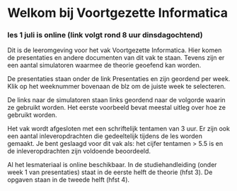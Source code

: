 # Welkom bij Voortgezette Informatica

### les 1 juli is online (link volgt rond 8 uur dinsdagochtend)

Dit is de leeromgeving voor het vak Voortgezette Informatica.
Hier komen de presentaties en andere documenten van dit vak te staan.
Tevens zijn er een aantal simulatoren waarmee de theorie geoefend kan worden.

De presentaties staan onder de link Presentaties en zijn geordend per week. Klik op het weeknummer bovenaan de blz om de juiste week te selecteren.

De links naar de simulatoren staan links geordend naar de volgorde waarin ze gebruikt worden.
Het eerste voorbeeld bevat meestal uitleg over hoe ze gebruikt worden.

Het vak wordt afgesloten met een schriftelijk tentamen van 3 uur.
Er zijn ook een aantal inleveropdrachten die gedeeltelijk tijdens de les worden gemaakt. 
Je bent geslaagd voor dit vak als: het cijfer tentamen > 5.5 is en de inleveropdrachten zijn voldoende beoordeeld.

Al het lesmateriaal is online beschikbaar. In de studiehandleiding (onder week 1 van presentaties) staat in de eerste helft de theorie (hfst 3). De opgaven staan in de tweede helft (hfst 4).